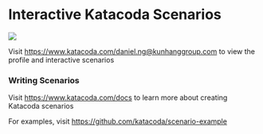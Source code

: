 # Interactive Katacoda Scenarios

[![](http://shields.katacoda.com/katacoda/daniel.ng@kunhanggroup.com/count.svg)](https://www.katacoda.com/daniel.ng@kunhanggroup.com "Get your profile on Katacoda.com")

Visit https://www.katacoda.com/daniel.ng@kunhanggroup.com to view the profile and interactive scenarios

### Writing Scenarios
Visit https://www.katacoda.com/docs to learn more about creating Katacoda scenarios

For examples, visit https://github.com/katacoda/scenario-example
